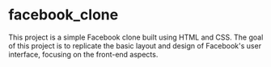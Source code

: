 # facebook_clone
This project is a simple Facebook clone built using HTML and CSS. The goal of this project is to replicate the basic layout and design of Facebook's user interface, focusing on the front-end aspects.
